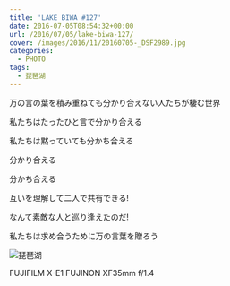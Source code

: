```yaml
---
title: 'LAKE BIWA #127'
date: 2016-07-05T08:54:32+00:00
url: /2016/07/05/lake-biwa-127/
cover: /images/2016/11/20160705-_DSF2989.jpg
categories:
  - PHOTO
tags:
  - 琵琶湖
---
```

<!--more-->
万の言の葉を積み重ねても分かり合えない人たちが棲む世界

私たちはたったひと言で分かり合える

私たちは黙っていても分かち合える

分かり合える

分かち合える

互いを理解して二人で共有できる!

なんて素敵な人と巡り逢えたのだ!

私たちは求め合うために万の言葉を贈ろう

![琵琶湖](/images/2016/11/20160705-_DSF3075.jpg "琵琶湖")

FUJIFILM X-E1 FUJINON XF35mm f/1.4
